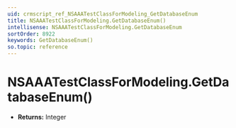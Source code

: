 ```yaml
---
uid: crmscript_ref_NSAAATestClassForModeling_GetDatabaseEnum
title: NSAAATestClassForModeling.GetDatabaseEnum()
intellisense: NSAAATestClassForModeling.GetDatabaseEnum
sortOrder: 8922
keywords: GetDatabaseEnum()
so.topic: reference
---
```


# NSAAATestClassForModeling.GetDatabaseEnum()

* **Returns:** Integer

